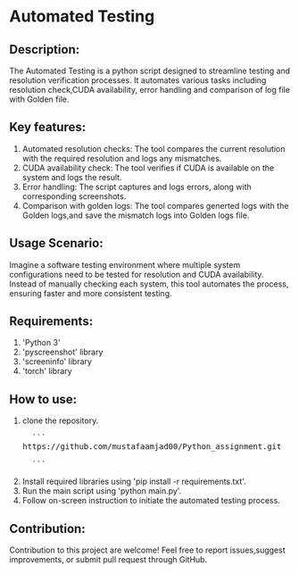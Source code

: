 # Automated Testing

## Description:
The Automated Testing is a python script designed to streamline testing and resolution verification processes. It automates various tasks including resolution check,CUDA availability, error handling and comparison of log file with Golden file.

## Key features:
1. Automated resolution checks: The tool compares the current resolution with the required resolution and logs any mismatches.
2. CUDA availability check: The tool verifies if CUDA is available on the system and logs the result.
3. Error handling: The script captures and logs errors, along with corresponding screenshots.
4. Comparison with golden logs: The tool compares generted logs with the Golden logs,and save the mismatch logs into Golden logs file.

## Usage Scenario:
Imagine a software testing environment where multiple system configurations need to be tested for resolution and CUDA availability. Instead of manually checking each system, this tool automates the process, ensuring faster and more consistent testing.

## Requirements:
1. 'Python 3'
2. 'pyscreenshot' library
3. 'screeninfo' library
4. 'torch' library

## How to use:
1. clone the repository.
   <pre>
     ```
   https://github.com/mustafaamjad00/Python_assignment.git
      
     ```
   </pre>
3. Install required libraries using 'pip install -r requirements.txt'.
4. Run the main script using 'python main.py'.
5. Follow on-screen instruction to initiate the automated testing process.

## Contribution:
Contribution to this project are welcome! Feel free to report issues,suggest improvements, or submit pull request through GitHub.    

